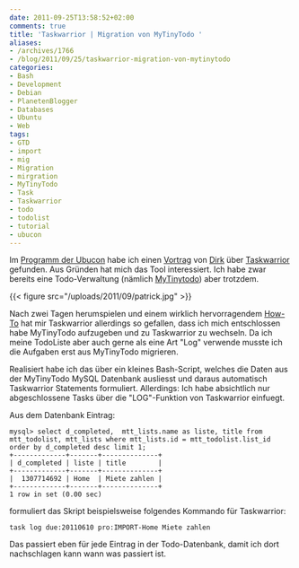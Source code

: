 ```yaml
---
date: 2011-09-25T13:58:52+02:00
comments: true
title: 'Taskwarrior | Migration von MyTinyTodo '
aliases:
- /archives/1766
- /blog/2011/09/25/taskwarrior-migration-von-mytinytodo
categories:
- Bash
- Development
- Debian
- PlanetenBlogger
- Databases
- Ubuntu
- Web
tags:
- GTD
- import
- mig
- Migration
- mirgration
- MyTinyTodo
- Task
- Taskwarrior
- todo
- todolist
- tutorial
- ubucon
---
```


Im [Programm der Ubucon](http://ikhaya.ubuntuusers.de/2011/09/06/das-programm-der-ubucon-2011-steht/)
habe ich einen [Vortrag](http://www.ubucon.de/programm/taskwarrior) von
[Dirk](http://www.deimeke.net/dirk/blog/) über
[Taskwarrior](http://taskwarrior.org) gefunden. Aus Gründen hat mich das
Tool interessiert. Ich habe zwar bereits eine Todo-Verwaltung (nämlich
[MyTinytodo](http://mytinytodo.net/)) aber trotzdem.

{{< figure src="/uploads/2011/09/patrick.jpg" >}}

Nach zwei Tagen herumspielen und einem wirklich hervorragendem
[How-To](http://taskwarrior.org/projects/taskwarrior/wiki/Tutorial) hat mir
Taskwarrior allerdings so gefallen, dass ich mich entschlossen habe
MyTinyTodo aufzugeben und zu Taskwarrior zu wechseln. Da ich meine
TodoListe aber auch gerne als eine Art "Log" verwende musste ich die
Aufgaben erst aus MyTinyTodo migrieren.

Realisiert habe ich das über ein kleines Bash-Script, welches die Daten aus
der MyTinyTodo MySQL Datenbank ausliesst und daraus automatisch Taskwarrior
Statements formuliert. Allerdings: Ich habe absichtlich nur abgeschlossene
Tasks über die "LOG"-Funktion von Taskwarrior einfuegt.

Aus dem Datenbank Eintrag:

``` mysql
mysql> select d_completed,  mtt_lists.name as liste, title from mtt_todolist, mtt_lists where mtt_lists.id = mtt_todolist.list_id order by d_completed desc limit 1;
+-------------+-------+--------------+
| d_completed | liste | title        |
+-------------+-------+--------------+
|  1307714692 | Home  | Miete zahlen |
+-------------+-------+--------------+
1 row in set (0.00 sec)
```

formuliert das Skript beispielsweise folgendes Kommando für Taskwarrior:

```
task log due:20110610 pro:IMPORT-Home Miete zahlen
```

Das passiert eben für jede Eintrag in der Todo-Datenbank, damit ich dort
nachschlagen kann wann was passiert ist.
